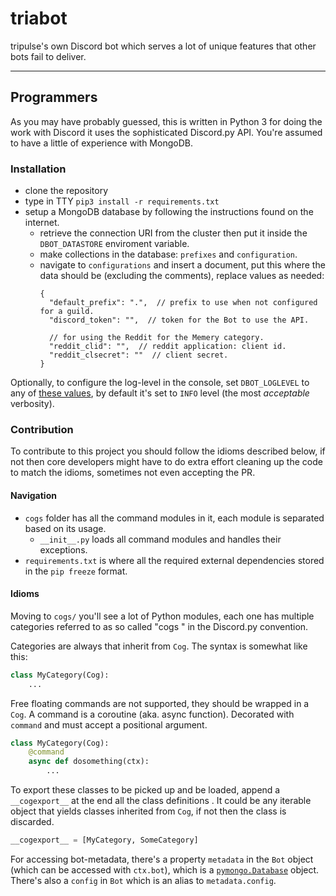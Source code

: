 # triabot
tripulse's own Discord bot which serves a lot of unique features that other bots fail to deliver.

---

## Programmers
As you may have probably guessed, this is written in Python 3 for doing the work with Discord it uses the
 sophisticated Discord.py API. You're assumed to have a little of experience with MongoDB.

### Installation
- clone the repository
- type in TTY `pip3 install -r requirements.txt`
- setup a MongoDB database by following the instructions found on the internet.
  - retrieve the connection URI from the cluster then put it inside the `DBOT_DATASTORE` enviroment variable.
  - make collections in the database: `prefixes` and `configuration`.
  - navigate to `configurations` and insert a document, put this where the data should be (excluding the comments),
  replace values as needed:
    ```json5
    {
      "default_prefix": ".",  // prefix to use when not configured for a guild.
      "discord_token": "",  // token for the Bot to use the API.
      
      // for using the Reddit for the Memery category.
      "reddit_clid": "",  // reddit application: client id.
      "reddit_clsecret": ""  // client secret.
    }
    ```

Optionally, to configure the log-level in the console, set `DBOT_LOGLEVEL` to any of [these values][1], by default it's
set to `INFO` level (the most *acceptable* verbosity). 

### Contribution
To contribute to this project you should follow the idioms described below, if not then core developers might have to
do extra effort cleaning up the code to match the idioms, sometimes not even accepting the PR.

#### Navigation
- `cogs` folder has all the command modules in it, each module is separated based on its usage.
    - `__init__.py` loads all command modules and handles their exceptions.
- `requirements.txt` is where all the required external dependencies stored in the `pip freeze` format.

#### Idioms
Moving to `cogs/` you'll see a lot of Python modules, each one has multiple categories referred to as so called "cogs
" in the Discord.py convention.

Categories are always that inherit from `Cog`. The syntax is somewhat like this:
```py
class MyCategory(Cog):
    ...
```

Free floating commands are not supported, they should be wrapped in a `Cog`. A command is a coroutine (aka. async
 function). Decorated with `command` and must accept a positional argument.
```py
class MyCategory(Cog):
    @command
    async def dosomething(ctx):
        ...
```

To export these classes to be picked up and be loaded, append a `__cogexport__` at the end all the class definitions
. It could be any iterable object that yields classes inherited from `Cog`, if not then the class is discarded.
```py
__cogexport__ = [MyCategory, SomeCategory]
```

For accessing bot-metadata, there's a property `metadata` in the `Bot` object (which can be accessed with `ctx.bot`),
which is a [`pymongo.Database`][0] object. There's also a `config` in `Bot` which is an alias to `metadata.config`.

[0]: https://api.mongodb.com/python/current/api/pymongo/database.html?highlight=database#pymongo.database.Database
[1]: https://docs.python.org/3.8/library/logging.html#logging-levels